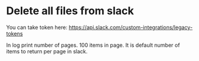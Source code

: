 # Delete all files from slack

You can take token here: https://api.slack.com/custom-integrations/legacy-tokens 

In log print number of pages.
100 items in page. It is default number of items to return per page in slack.
